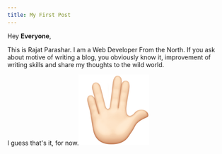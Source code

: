 ```yaml
---
title: My First Post
---
```


Hey **Everyone**,

This is Rajat Parashar. I am a Web Developer From the North. If you ask about motive of writing a blog, you obviously know it, improvement of writing skills and share my thoughts to the wild world. 

I guess that's it, for now.![](/raised-hand.png)
